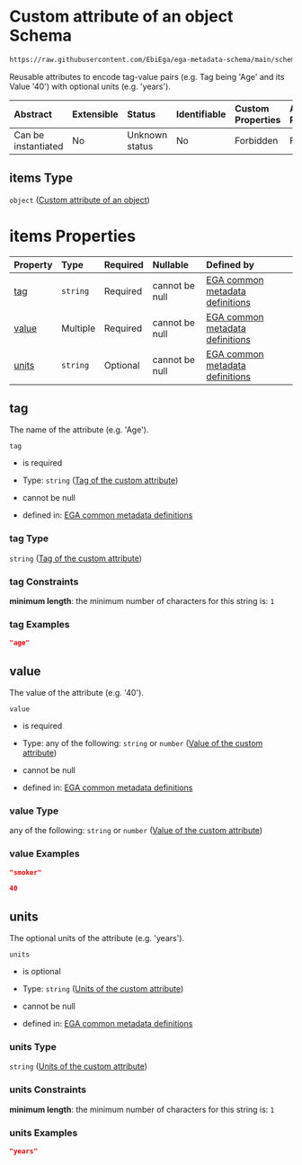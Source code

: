 # Custom attribute of an object Schema

```txt
https://raw.githubusercontent.com/EbiEga/ega-metadata-schema/main/schemas/EGA.protocol.json#/properties/protocolAttributes/items
```

Reusable attributes to encode tag-value pairs (e.g. Tag being 'Age' and its Value '40') with optional units (e.g. 'years').

| Abstract            | Extensible | Status         | Identifiable | Custom Properties | Additional Properties | Access Restrictions | Defined In                                                                       |
| :------------------ | :--------- | :------------- | :----------- | :---------------- | :-------------------- | :------------------ | :------------------------------------------------------------------------------- |
| Can be instantiated | No         | Unknown status | No           | Forbidden         | Forbidden             | none                | [EGA.protocol.json\*](../../../schemas/EGA.protocol.json "open original schema") |

## items Type

`object` ([Custom attribute of an object](ega-4-defs-custom-attribute-of-an-object.md))

# items Properties

| Property        | Type     | Required | Nullable       | Defined by                                                                                                                                                                                                                                                              |
| :-------------- | :------- | :------- | :------------- | :---------------------------------------------------------------------------------------------------------------------------------------------------------------------------------------------------------------------------------------------------------------------- |
| [tag](#tag)     | `string` | Required | cannot be null | [EGA common metadata definitions](ega-4-defs-custom-attribute-of-an-object-properties-tag-of-the-custom-attribute.md "https://raw.githubusercontent.com/EbiEga/ega-metadata-schema/main/schemas/EGA.common-definitions.json#/$defs/customAttribute/properties/tag")     |
| [value](#value) | Multiple | Required | cannot be null | [EGA common metadata definitions](ega-4-defs-custom-attribute-of-an-object-properties-value-of-the-custom-attribute.md "https://raw.githubusercontent.com/EbiEga/ega-metadata-schema/main/schemas/EGA.common-definitions.json#/$defs/customAttribute/properties/value") |
| [units](#units) | `string` | Optional | cannot be null | [EGA common metadata definitions](ega-4-defs-custom-attribute-of-an-object-properties-units-of-the-custom-attribute.md "https://raw.githubusercontent.com/EbiEga/ega-metadata-schema/main/schemas/EGA.common-definitions.json#/$defs/customAttribute/properties/units") |

## tag

The name of the attribute (e.g. 'Age').

`tag`

*   is required

*   Type: `string` ([Tag of the custom attribute](ega-4-defs-custom-attribute-of-an-object-properties-tag-of-the-custom-attribute.md))

*   cannot be null

*   defined in: [EGA common metadata definitions](ega-4-defs-custom-attribute-of-an-object-properties-tag-of-the-custom-attribute.md "https://raw.githubusercontent.com/EbiEga/ega-metadata-schema/main/schemas/EGA.common-definitions.json#/$defs/customAttribute/properties/tag")

### tag Type

`string` ([Tag of the custom attribute](ega-4-defs-custom-attribute-of-an-object-properties-tag-of-the-custom-attribute.md))

### tag Constraints

**minimum length**: the minimum number of characters for this string is: `1`

### tag Examples

```json
"age"
```

## value

The value of the attribute (e.g. '40').

`value`

*   is required

*   Type: any of the following: `string` or `number` ([Value of the custom attribute](ega-4-defs-custom-attribute-of-an-object-properties-value-of-the-custom-attribute.md))

*   cannot be null

*   defined in: [EGA common metadata definitions](ega-4-defs-custom-attribute-of-an-object-properties-value-of-the-custom-attribute.md "https://raw.githubusercontent.com/EbiEga/ega-metadata-schema/main/schemas/EGA.common-definitions.json#/$defs/customAttribute/properties/value")

### value Type

any of the following: `string` or `number` ([Value of the custom attribute](ega-4-defs-custom-attribute-of-an-object-properties-value-of-the-custom-attribute.md))

### value Examples

```json
"smoker"
```

```json
40
```

## units

The optional units of the attribute (e.g. 'years').

`units`

*   is optional

*   Type: `string` ([Units of the custom attribute](ega-4-defs-custom-attribute-of-an-object-properties-units-of-the-custom-attribute.md))

*   cannot be null

*   defined in: [EGA common metadata definitions](ega-4-defs-custom-attribute-of-an-object-properties-units-of-the-custom-attribute.md "https://raw.githubusercontent.com/EbiEga/ega-metadata-schema/main/schemas/EGA.common-definitions.json#/$defs/customAttribute/properties/units")

### units Type

`string` ([Units of the custom attribute](ega-4-defs-custom-attribute-of-an-object-properties-units-of-the-custom-attribute.md))

### units Constraints

**minimum length**: the minimum number of characters for this string is: `1`

### units Examples

```json
"years"
```
